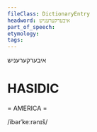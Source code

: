 ```yaml
---
fileClass: DictionaryEntry
headword: איבערקערעניש
part_of_speech: 
etymology: 
tags: 
---
```

איבערקערעניש

HASIDIC
=======
= AMERICA = 

/ibərˈkeːrənɪš/